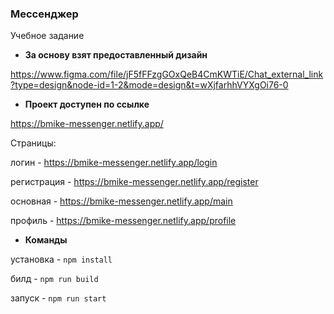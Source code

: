 ### Мессенджер
Учебное задание

- **За основу взят предоставленный дизайн**

https://www.figma.com/file/jF5fFFzgGOxQeB4CmKWTiE/Chat_external_link?type=design&node-id=1-2&mode=design&t=wXjfarhhVYXgOi76-0

- **Проект доступен по ссылке**

https://bmike-messenger.netlify.app/

Страницы:

логин - https://bmike-messenger.netlify.app/login

регистрация - https://bmike-messenger.netlify.app/register

основная - https://bmike-messenger.netlify.app/main

профиль - https://bmike-messenger.netlify.app/profile

- **Команды**

установка - `npm install`

билд - `npm run build`

запуск - `npm run start`
